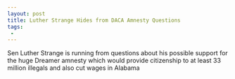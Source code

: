 ```yaml
---
layout: post
title: Luther Strange Hides from DACA Amnesty Questions
tags:
 -
---
```

Sen Luther Strange is running from questions about his possible support for the huge Dreamer amnesty which would provide citizenship to at least 33 million illegals and also cut wages in Alabama
